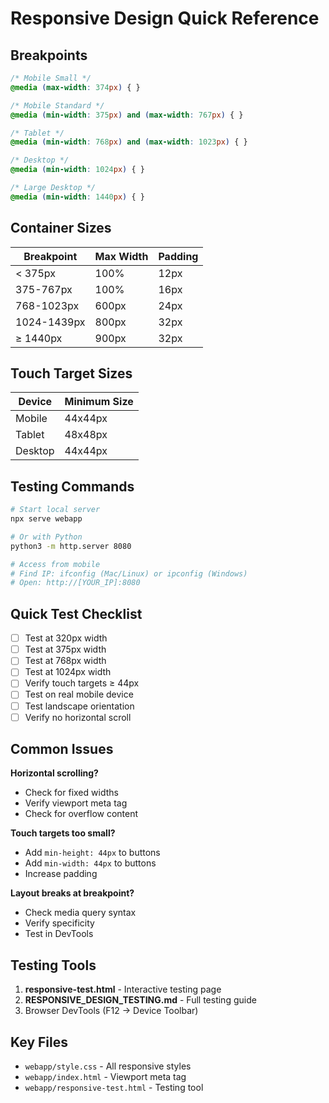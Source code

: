 # Responsive Design Quick Reference

## Breakpoints

```css
/* Mobile Small */
@media (max-width: 374px) { }

/* Mobile Standard */
@media (min-width: 375px) and (max-width: 767px) { }

/* Tablet */
@media (min-width: 768px) and (max-width: 1023px) { }

/* Desktop */
@media (min-width: 1024px) { }

/* Large Desktop */
@media (min-width: 1440px) { }
```

## Container Sizes

| Breakpoint | Max Width | Padding |
|------------|-----------|---------|
| < 375px | 100% | 12px |
| 375-767px | 100% | 16px |
| 768-1023px | 600px | 24px |
| 1024-1439px | 800px | 32px |
| ≥ 1440px | 900px | 32px |

## Touch Target Sizes

| Device | Minimum Size |
|--------|--------------|
| Mobile | 44x44px |
| Tablet | 48x48px |
| Desktop | 44x44px |

## Testing Commands

```bash
# Start local server
npx serve webapp

# Or with Python
python3 -m http.server 8080

# Access from mobile
# Find IP: ifconfig (Mac/Linux) or ipconfig (Windows)
# Open: http://[YOUR_IP]:8080
```

## Quick Test Checklist

- [ ] Test at 320px width
- [ ] Test at 375px width
- [ ] Test at 768px width
- [ ] Test at 1024px width
- [ ] Verify touch targets ≥ 44px
- [ ] Test on real mobile device
- [ ] Test landscape orientation
- [ ] Verify no horizontal scroll

## Common Issues

**Horizontal scrolling?**
- Check for fixed widths
- Verify viewport meta tag
- Check for overflow content

**Touch targets too small?**
- Add `min-height: 44px` to buttons
- Add `min-width: 44px` to buttons
- Increase padding

**Layout breaks at breakpoint?**
- Check media query syntax
- Verify specificity
- Test in DevTools

## Testing Tools

1. **responsive-test.html** - Interactive testing page
2. **RESPONSIVE_DESIGN_TESTING.md** - Full testing guide
3. Browser DevTools (F12 → Device Toolbar)

## Key Files

- `webapp/style.css` - All responsive styles
- `webapp/index.html` - Viewport meta tag
- `webapp/responsive-test.html` - Testing tool
